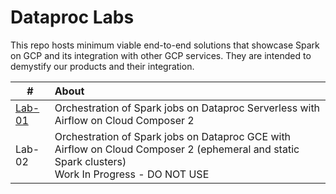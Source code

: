# Dataproc Labs

This repo hosts minimum viable end-to-end solutions that showcase Spark on GCP and its integration with other GCP services. They are intended to demystify our products and their integration.

| # | About | 
| -- | :--- | 
| [Lab-01](https://github.com/anagha-google/dataproc-labs/tree/main/1-dataproc-serverless-with-terraform) |  Orchestration of Spark jobs on Dataproc Serverless with Airflow on Cloud Composer 2 |
| Lab-02|  Orchestration of Spark jobs on Dataproc GCE with Airflow on Cloud Composer 2 (ephemeral and static Spark clusters) <br>Work In Progress - DO NOT USE|


